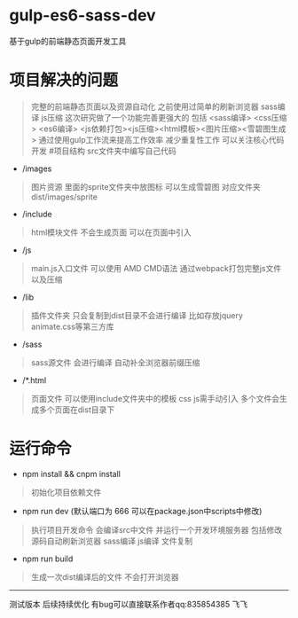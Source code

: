 # gulp-es6-sass-dev
基于gulp的前端静态页面开发工具
# 项目解决的问题
> 完整的前端静态页面以及资源自动化 之前使用过简单的刷新浏览器 sass编译 js压缩 这次研究做了一个功能完善更强大的 包括 <sass编译> <css压缩> <es6编译>
<js依赖打包><js压缩><html模板><图片压缩><雪碧图生成> 通过使用gulp工作流来提高工作效率 减少重复性工作 可以关注核心代码开发
#项目结构 src文件夹中编写自己代码
*   /images 
> 图片资源 里面的sprite文件夹中放图标 可以生成雪碧图 对应文件夹 dist/images/sprite
*   /include 
> html模块文件 不会生成页面 可以在页面中引入
*   /js 
> main.js入口文件 可以使用 AMD CMD语法 通过webpack打包完整js文件 以及压缩
*   /lib 
> 插件文件夹 只会复制到dist目录不会进行编译 比如存放jquery animate.css等第三方库
*   /sass 
> sass源文件 会进行编译 自动补全浏览器前缀压缩
*   /*.html
> 页面文件 可以使用include文件夹中的模板 css js需手动引入 多个文件会生成多个页面在dist目录下
# 运行命令
*   npm install && cnpm install
> 初始化项目依赖文件
*   npm run dev (默认端口为 666 可以在package.json中scripts中修改)
> 执行项目开发命令 会编译src中文件 并运行一个开发环境服务器 包括修改源码自动刷新浏览器 sass编译 js编译 文件复制
*   npm run build
> 生成一次dist编译后的文件 不会打开浏览器

* * *
  测试版本 后续持续优化 有bug可以直接联系作者qq:835854385 飞飞
